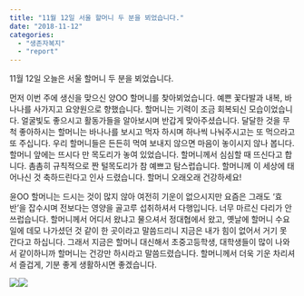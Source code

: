 ```yaml
---
title: "11월 12일 서울 할머니 두 분을 뵈었습니다."
date: "2018-11-12"
categories: 
  - "생존자복지"
  - "report"
---
```


11월 12일 오늘은 서울 할머니 두 분을 뵈었습니다.

먼저 이번 주에 생신을 맞으신 양OO 할머니를 찾아뵈었습니다. 예쁜 꽃다발과 내복, 바나나를 사가지고 요양원으로 향했습니다. 할머니는 기력이 조금 회복되신 모습이었습니다. 얼굴빛도 좋으시고 활동가들을 알아보시며 반갑게 맞아주셨습니다. 달달한 것을 무척 좋아하시는 할머니는 바나나를 보시고 먹자 하시며 하나씩 나눠주시고는 또 먹으라고 또 주십니다. 우리 할머니들은 든든히 먹여 보내지 않으면 마음이 놓이시지 않나 봅니다. 할머니 앞에는 뜨시다 만 목도리가 놓여 있었습니다. 할머니께서 심심할 때 뜨신다고 합니다. 촘촘히 규칙적으로 짠 털목도리가 참 예쁘고 탐스럽습니다. 할머니께 이 세상에 태어나신 것 축하드린다고 인사 드렸습니다. 할머니 오래오래 건강하세요!

윤OO 할머니는 드시는 것이 많지 않아 여전히 기운이 없으시지만 요즘은 그래도 ‘효반’을 잡수시며 전보다는 영양을 골고루 섭취하셔서 다행입니다. 너무 마르신 다리가 안쓰럽습니다. 할머니께서 어디서 왔냐고 물으셔서 정대협에서 왔고, 옛날에 할머니 수요일에 데모 나가셨던 것 같이 한 곳이라고 말씀드리니 지금은 내가 힘이 없어서 거기 못 간다고 하십니다. 그래서 지금은 할머니 대신해서 초중고등학생, 대학생들이 많이 나와서 같이하니까 할머니는 건강만 하시라고 말씀드렸습니다. 할머니께서 더욱 기운 차리셔서 즐겁게, 기분 좋게 생활하시면 좋겠습니다.

[![](http://womenandwar.net/kr/wp-content/uploads/2018/11/sabon-photo_2018-11-12_18-15-58-300x180.jpg)](http://womenandwar.net/kr/wp-content/uploads/2018/11/sabon-photo_2018-11-12_18-15-58.jpg)[![](http://womenandwar.net/kr/wp-content/uploads/2018/11/photo_2018-11-12_18-44-26-225x300.jpg)](http://womenandwar.net/kr/wp-content/uploads/2018/11/photo_2018-11-12_18-44-26.jpg)
